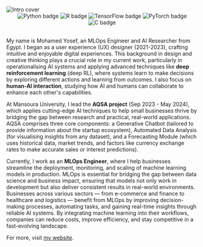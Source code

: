 <img alt="Intro cover" src="https://github.com/mohamedyosef101/mohamedyosef101/assets/118842452/8d584638-7092-4453-9f17-3a8b2f33c35d">

<div align="center" style="display: inline_block;">
  <img alt="Python badge" src="https://img.shields.io/badge/Python-333333?style=for-the-badge&logo=python&logoColor=white">
  <img alt="R badge" src="https://img.shields.io/badge/R-333333?style=for-the-badge&logo=r&logoColor=white">
  <img alt="TensorFlow badge" src="https://img.shields.io/badge/TensorFlow-333333?style=for-the-badge&logo=tensorflow&logoColor=white">
  <img alt="PyTorch badge" src="https://img.shields.io/badge/PyTorch-333333?style=for-the-badge&logo=pytorch&logoColor=white">
  <img alt="C badge" src="https://img.shields.io/badge/C++-333333?style=for-the-badge&logo=c%2B%2B&logoColor=white">
</div><br>

My name is Mohamed Yosef, an MLOps Engineer and AI Researcher from Egypt. I began as a user experience (UX) designer (2021-2023), crafting intuitive and enjoyable digital experiences. This background in design and creative thinking plays a crucial role in my current work, particularly in operationalising AI systems and applying advanced techniques like **deep reinforcement learning** (deep RL), where systems learn to make decisions by exploring different actions and learning from outcomes. I also focus on **human-AI interaction**, studying how AI and humans can collaborate to enhance each other's capabilities.

At Mansoura University, I lead the **AQSA project** (Sep 2023 - May 2024), which applies cutting-edge AI techniques to help small businesses thrive by bridging the gap between research and practical, real-world applications. AQSA comprises three core components: a Generative Chatbot (tailored to provide information about the startup ecosystem), Automated Data Analysis (for visualising insights from any dataset), and a Forecasting Module (which uses historical data, market trends, and factors like currency exchange rates to make accurate sales or interest predictions).

Currently, I work as an **MLOps Engineer**, where I help businesses streamline the deployment, monitoring, and scaling of machine learning models in production. MLOps is essential for bridging the gap between data science and business impact, ensuring that models not only work in development but also deliver consistent results in real-world environments. Businesses across various sectors — from e-commerce and finance to healthcare and logistics — benefit from MLOps by improving decision-making processes, automating tasks, and gaining real-time insights through reliable AI systems. By integrating machine learning into their workflows, companies can reduce costs, improve efficiency, and stay competitive in a fast-evolving landscape.

For more, visit [my website](https://mohamedyosef101.github.io).
